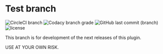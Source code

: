 # Test branch
![CircleCI branch](https://img.shields.io/circleci/project/github/flintintoe/SimpleSidebar/test.svg?style=for-the-badge) ![Codacy branch grade](https://img.shields.io/codacy/grade/ad2a5c3320dd43cbad38ba13a85f8a66/test.svg?style=flat-square) ![GitHub last commit (branch)](https://img.shields.io/github/last-commit/flintintoe/SimpleSidebar/test.svg?style=flat-square) ![license](https://img.shields.io/github/license/flintintoe/SimpleSidebar.svg?style=flat-square)


This branch is for development of the next releases of this plugin.

USE AT YOUR OWN RISK.

